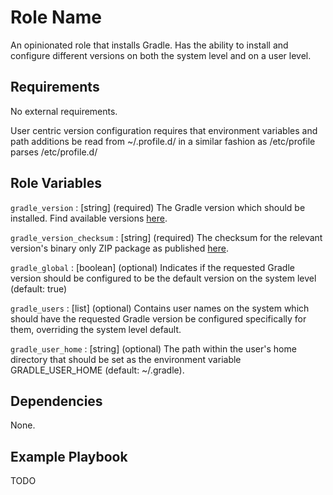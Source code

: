 Role Name
=========

An opinionated role that installs Gradle. Has the ability to install and configure different versions on both the system level and on a user level.

Requirements
------------
No external requirements.

User centric version configuration requires that environment variables and path additions be read from ~/.profile.d/ in a similar fashion as /etc/profile parses /etc/profile.d/

Role Variables
--------------

`gradle_version` : [string] (required) The Gradle version which should be installed. Find available versions [here](https://gradle.org/releases/).

`gradle_version_checksum` : [string] (required) The checksum for the relevant version's binary only ZIP package as published [here](https://gradle.org/release-checksums). 

`gradle_global` : [boolean] (optional) Indicates if the requested Gradle version should be configured to be the default version on the system level (default: true)

`gradle_users` : [list] (optional) Contains user names on the system which should have the requested Gradle version be configured specifically for them, overriding the system level default.  

`gradle_user_home` : [string] (optional) The path within the user's home directory that should be set as the environment variable GRADLE_USER_HOME (default: ~/.gradle).



Dependencies
------------

None.

Example Playbook
----------------


TODO
